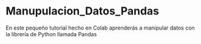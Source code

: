 # Manupulacion_Datos_Pandas
En este pequeño tutorial hecho en Colab aprenderás a manipular datos con la librería de Python llamada Pandas

